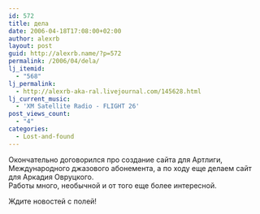 ```yaml
---
id: 572
title: дела
date: 2006-04-18T17:08:00+02:00
author: alexrb
layout: post
guid: http://alexrb.name/?p=572
permalink: /2006/04/dela/
lj_itemid:
  - "568"
lj_permalink:
  - http://alexrb-aka-ral.livejournal.com/145628.html
lj_current_music:
  - 'XM Satellite Radio - FLIGHT 26'
post_views_count:
  - "4"
categories:
  - Lost-and-found
---
```

Окончательно договорился про создание сайта для Артлиги, Международного джазового абонемента, а по ходу еще делаем сайт для Аркадия Овруцкого.  
Работы много, необычной и от того еще более интересной.

Ждите новостей с полей!